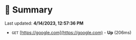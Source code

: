 # 📖 Summary
Last updated: **4/14/2023, 12:57:36 PM**

- `GET` [https://google.com](https://google.com) - **Up** (206ms)
